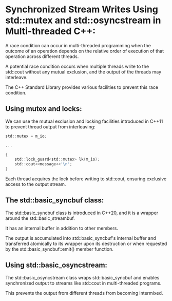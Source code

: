 # Synchronized Stream Writes Using std::mutex and std::osyncstream in Multi-threaded C++:

A race condition can occur in multi-threaded programming when the outcome of an operation depends on the relative order of execution of that operation across different threads.

A potential race condition occurs when multiple threads write to the std::cout without any mutual exclusion, and the output of the threads may interleave.

The C++ Standard Library provides various facilities to prevent this race condition.

## Using mutex and locks:

We can use the mutual exclusion and locking facilities introduced in C++11 to prevent thread output from interleaving:

```c
std::mutex = m_io;

...

{
	std::lock_guard<std::mutex> lk(m_io);
	std::cout<<message<<'\n';
}

```

Each thread acquires the lock before writing to std::cout, ensuring exclusive access to the output stream.

## The std::basic_syncbuf class:

The std::basic_syncbuf class is introduced in C++20, and it is a wrapper around the std::basic_streambuf.

It has an internal buffer in addition to other members. 

The output is accumulated into std::basic_syncbuf's internal buffer and transferred atomically to its wrapper upon its destruction or when requested by the std::basic_syncbuf::emit() member function.

## Using std::basic_osyncstream:

The std::basic_osyncstream class wraps std::basic_syncbuf and enables synchronized output to streams like std::cout in multi-threaded programs.

This prevents the output from different threads from becoming intermixed.